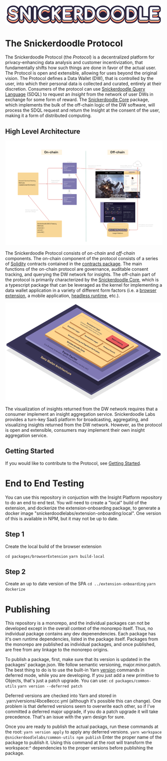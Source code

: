 ![Snickerdoodle Protocol](https://github.com/SnickerdoodleLabs/Snickerdoodle-Theme-Light/blob/main/snickerdoodle_horizontal_notab.png?raw=true)

# The Snickerdoodle Protocol

The Snickerdoodle Protocol (the *Protocol*) is a decentralized platform for privacy-enhancing data analysis and customer incentivization, that fundamentally shifts how such things are done in favor of the actual user. The Protocol is open and extensible, allowing for uses beyond the original vision. The Protocol defines a Data Wallet (DW), that is controlled by the user, into which their personal data is collected and curated, entirely at their discretion. Consumers of the protocol can use [Snickerdoodle Query Language](/documentation/sdql/README.md) (SDQL) to request an *Insight* from the network of user DWs in exchange for some form of reward. The [Snickerdoodle Core](/packages/core/README.md) package, which implements the bulk of the off-chain logic of the DW software, will process the SDQL request and return the Insight at the consent of the user, making it a form of distributed computing.

## High Level Architecture

![Protocol Architecture](/documentation/images/protocol-architecture.png)

The Snickerdoodle Protocol consists of *on-chain* and *off-chain* components. The on-chain component of the protocol consists of a series of [Solidity](https://soliditylang.org/) contracts contained in the [contracts package](/packages/contracts/README.md). The main functions of the on-chain protocol are governance, auditable consent tracking, and querying the DW network for insights. The off-chain part of the protocol is primarily characterized by the [Snickerdoodle Core](/packages/core/README.md), which is a typescript package that can be leveraged as the kernel for implementing a data wallet application in a variety of different form factors (i.e. a [browser extension](/packages/browserExtension/README.md), a mobile application, [headless runtime](/packages/test-harness/README.md), etc.). 

![Data Wallet Logic Layers](/documentation/images/datawallet-architecture.png)

The visualization of insights returned from the DW network requires that a consumer implement an insight aggregation service. Snickerdoodle Labs provides a turn-key SaaS platform for broadcasting, aggregating, and visualizing insights returned from the DW network. However, as the protocol is open and extensible, consumers may implement their own insight aggregation service. 

## Getting Started
 
If you would like to contribute to the Protocol, see [Getting Started](/documentation/GETTINGSTARTED.md). 

# End to End Testing
You can use this repository in conjuction with the Insight Platform repository to do an end to end test. You will need to create a "local" build of the extension, and dockerize the extension-onboarding package, to generate a docker image "snickerdoodlelabs/extension-onboarding:local". One version of this is available in NPM, but it may not be up to date.

## Step 1
Create the local build of the browser extension

`cd packages/browserExtension`
`yarn build-local`

## Step 2
Create an up to date version of the SPA
`cd ../extension-onboarding`
`yarn dockerize`

# Publishing
This repository is a monorepo, and the individual packages can not be developed except in the overall context of the monorepo itself. Thus, no individual package contains any dev depenendencies. Each package has it's own runtime dependencies, listed in the package itself. Packages from the monorepo are published as individual packages, and once published, are free from any linkage to the monorepo origins.

To publish a package, first, make sure that its version is updated in the packages' package.json. We follow semantic versioning, major.minor.patch. The best thing to do is to use the built-in Yarn [version](https://yarnpkg.com/cli/version) commands  in deferred mode, while you are developing. If you just add a new primitive to Objects, that's just a patch upgrade. You can use: 
`cd packages/common-utils`
`yarn version --deferred patch`

Deferred versions are checked into Yarn and stored in .yarn/versions/4bce8eccc.yml (although it's possible this can change). One problem is that deferred versions seem to overwrite each other, so if I've committed a deferred major upgrade, if you do a patch upgrade it will take precedence. That's an issue with the yarn design for sure.

Once you are ready to publish the actual packags, run these commands at the root:
`yarn version apply` to apply any deferred versions.
`yarn workspace @snickerdoodlelabs/common-utils npm publish` Enter the proper name of the package to publish it.
Using this command at the root will transform the workspace:^ dependencies to the proper versions before publishing the package.
